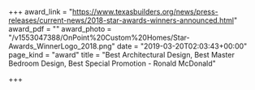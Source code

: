 +++
award_link = "https://www.texasbuilders.org/news/press-releases/current-news/2018-star-awards-winners-announced.html"
award_pdf = ""
award_photo = "/v1553047388/OnPoint%20Custom%20Homes/Star-Awards_WinnerLogo_2018.png"
date = "2019-03-20T02:03:43+00:00"
page_kind = "award"
title = "Best Architectural Design, Best Master Bedroom Design, Best Special Promotion - Ronald McDonald"

+++
